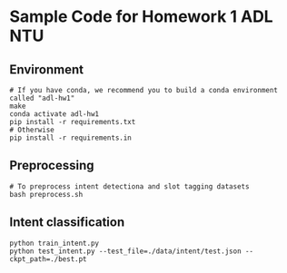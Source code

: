 # Sample Code for Homework 1 ADL NTU

## Environment
```shell
# If you have conda, we recommend you to build a conda environment called "adl-hw1"
make
conda activate adl-hw1
pip install -r requirements.txt
# Otherwise
pip install -r requirements.in
```

## Preprocessing
```shell
# To preprocess intent detectiona and slot tagging datasets
bash preprocess.sh
```

## Intent classification
```shell
python train_intent.py
python test_intent.py --test_file=./data/intent/test.json --ckpt_path=./best.pt
```
